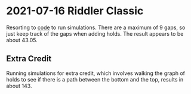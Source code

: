 2021-07-16 Riddler Classic
==========================
Resorting to [code](20210723c.go) to run simulations.
There are a maximum of 9 gaps, so just keep track of the gaps when
adding holds.  The result appears to be about 43.05.

Extra Credit
------------
Running simulations for extra credit, which involves walking the graph
of holds to see if there is a path between the bottom and the top, results
in about 143.
